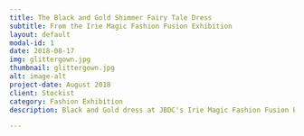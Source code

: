 ```yaml
---
title: The Black and Gold Shimmer Fairy Tale Dress
subtitle: From the Irie Magic Fashion Fusion Exhibition
layout: default
modal-id: 1
date: 2018-08-17
img: glittergown.jpg
thumbnail: glittergown.jpg
alt: image-alt
project-date: August 2018
client: Stockist
category: Fashion Exhibition
description: Black and Gold dress at JBDC's Irie Magic Fashion Fusion Exhibition held at the Jamaica Pegasus

---
```


